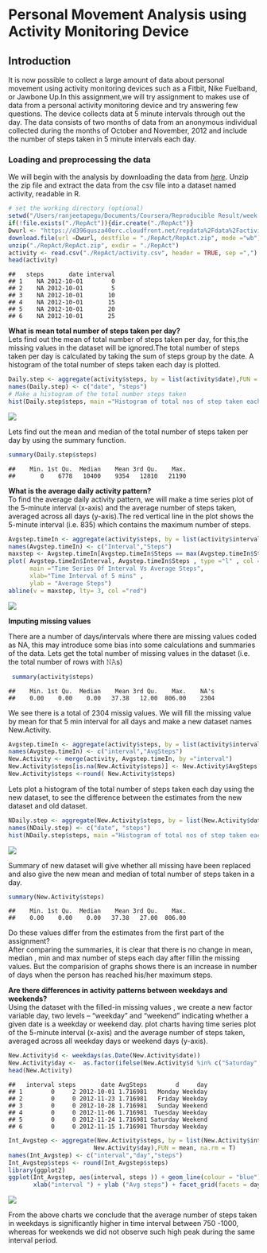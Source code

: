 # Personal Movement Analysis using Activity Monitoring Device

        
## Introduction ##

It is now possible to collect a large amount of data about personal movement using activity monitoring devices such as a Fitbit, Nike Fuelband, or Jawbone Up.In this assignment,we will try assignment to makes use of data from a personal activity monitoring device and try answering few questions. The device collects data at 5 minute intervals through out the day. The data consists of two months of data from an anonymous individual collected during the months of October and November, 2012 and include the number of steps taken in 5 minute intervals each day. 

### Loading and preprocessing the data ###

We will begin with the analysis by downloading the data from  [*here*]("https://d396qusza40orc.cloudfront.net/repdata%2Fdata%2Factivity.zip"). Unzip the zip file and extract the data from the csv file into a dataset named activity, readable in R.

```r
# set the working directory (optional) 
setwd("/Users/ranjeetapegu/Documents/Coursera/Reproducible Result/week 2")
if(!file.exists("./RepAct")){dir.create("./RepAct")}
Dwurl <- "https://d396qusza40orc.cloudfront.net/repdata%2Fdata%2Factivity.zip"
download.file(url =Dwurl, destfile = "./RepAct/RepAct.zip", mode ="wb")
unzip("./RepAct/RepAct.zip", exdir = "./RepAct")
activity <- read.csv("./RepAct/activity.csv", header = TRUE, sep =",")
head(activity)
```

```
##   steps       date interval
## 1    NA 2012-10-01        0
## 2    NA 2012-10-01        5
## 3    NA 2012-10-01       10
## 4    NA 2012-10-01       15
## 5    NA 2012-10-01       20
## 6    NA 2012-10-01       25
```


**What is mean total number of steps taken per day?**  
Lets find out the mean of total number of steps taken per day, for this,the missing values in the dataset will be ignored.The total number of steps taken per day is calculated by taking the sum of steps group by the date. A histogram of the total number of steps taken each day is plotted. 



```r
Daily.step <- aggregate(activity$steps, by = list(activity$date),FUN = sum, na.rm = T)
names(Daily.step) <- c("date", "steps")
# Make a histogram of the total number steps taken
hist(Daily.step$steps, main ="Histogram of total nos of step taken each day",xlab ="Total steps per day", ylab= "Fequency",col = "green")
```

![](PA1_template_files/figure-docx/unnamed-chunk-2-1.png)<!-- -->

Lets find out the mean and median of the total number of steps taken per day by using the summary function.


```r
summary(Daily.step$steps)
```

```
##    Min. 1st Qu.  Median    Mean 3rd Qu.    Max. 
##       0    6778   10400    9354   12810   21190
```

**What is the average daily activity pattern?**  
To find the average daily activity pattern, we will make a time series plot of the 5-minute interval (x-axis) and the average number of steps taken, averaged across all days (y-axis).The red vertical line in the plot shows the 5-minute interval (i.e. 835) which contains the maximum number of steps. 


```r
Avgstep.timeIn <- aggregate(activity$steps, by = list(activity$interval),FUN = mean, na.rm = T)
names(Avgstep.timeIn) <- c("Interval","Steps")
maxstep <- Avgstep.timeIn[Avgstep.timeIn$Steps == max(Avgstep.timeIn$Steps),c(1) ]
plot( Avgstep.timeIn$Interval, Avgstep.timeIn$Steps , type ="l" , col ="blue" , 
      main ="Time Series Of Interval Vs Average Steps",
      xlab="Time Interval of 5 mins" ,
      ylab = "Average Steps")
abline(v = maxstep, lty= 3, col ="red")
```

![](PA1_template_files/figure-docx/unnamed-chunk-4-1.png)<!-- -->


**Imputing missing values**

There are a number of days/intervals where there are missing values coded as NA, this may introduce some bias into some calculations and summaries of the data. Lets get the total number of missing values in the dataset (i.e. the total number of rows with 𝙽𝙰s)

```r
 summary(activity$steps)
```

```
##    Min. 1st Qu.  Median    Mean 3rd Qu.    Max.    NA's 
##    0.00    0.00    0.00   37.38   12.00  806.00    2304
```
We see there is a total of 2304 missig values. We will fill the missing value by mean for that 5 min interval for all days and make a new dataset names New.Activity.


```r
Avgstep.timeIn <- aggregate(activity$steps, by = list(activity$interval), FUN = mean, na.rm = T)
names(Avgstep.timeIn) <- c("interval","AvgSteps")
New.Activity <- merge(activity, Avgstep.timeIn, by ="interval")
New.Activity$steps[is.na(New.Activity$steps)] <- New.Activity$AvgSteps[is.na(New.Activity$steps)]
New.Activity$steps <-round( New.Activity$steps)
```

Lets plot a histogram of the total number of steps taken each day using the new dataset, to see the difference between the estimates from the new dataset and old dataset.


```r
NDaily.step <- aggregate(New.Activity$steps, by = list(New.Activity$date),FUN = sum,  na.rm = T)
names(NDaily.step) <- c("date", "steps")
hist(NDaily.step$steps, main ="Histogram of total nos of step taken each day",xlab ="Total steps per day", ylab= "Number of times",col = "Blue")
```

![](PA1_template_files/figure-docx/unnamed-chunk-7-1.png)<!-- -->


Summary of new dataset will give whether all missing have been replaced and also give the new mean and median of total number of steps taken in a day.


```r
summary(New.Activity$steps)
```

```
##    Min. 1st Qu.  Median    Mean 3rd Qu.    Max. 
##    0.00    0.00    0.00   37.38   27.00  806.00
```
Do these values differ from the estimates from the first part of the assignment?  
After comparing the summaries, it is clear that there is no change in mean, median , min and max number of steps each day after fillin the missing values. But the comparision of graphs shows there is an increase in number of days when the person has reached his/her maximum steps.

**Are there differences in activity patterns between weekdays and weekends?**  
Using the dataset with the filled-in missing values , we create a new factor variable day, two levels – “weekday” and “weekend” indicating whether a given date is a weekday or weekend day. plot charts having time series plot of the 5-minute interval (x-axis) and the average number of steps taken, averaged across all weekday days or weekend days (y-axis). 

```r
New.Activity$d <- weekdays(as.Date(New.Activity$date))
New.Activity$day <-  as.factor(ifelse(New.Activity$d %in% c("Saturday","Sunday"), "Weekend","Weekday") )
head(New.Activity)
```

```
##   interval steps       date AvgSteps        d     day
## 1        0     2 2012-10-01 1.716981   Monday Weekday
## 2        0     0 2012-11-23 1.716981   Friday Weekday
## 3        0     0 2012-10-28 1.716981   Sunday Weekend
## 4        0     0 2012-11-06 1.716981  Tuesday Weekday
## 5        0     0 2012-11-24 1.716981 Saturday Weekend
## 6        0     0 2012-11-15 1.716981 Thursday Weekday
```

```r
Int_Avgstep <- aggregate(New.Activity$steps, by = list(New.Activity$interval,
                        New.Activity$day),FUN = mean, na.rm = T)
names(Int_Avgstep) <- c("interval","day","steps")
Int_Avgstep$steps <- round(Int_Avgstep$steps)
library(ggplot2)
ggplot(Int_Avgstep, aes(interval, steps )) + geom_line(colour = "blue") +
       xlab("interval ") + ylab ("Avg steps") + facet_grid(facets = day ~ .)
```

![](PA1_template_files/figure-docx/unnamed-chunk-9-1.png)<!-- -->


From the above charts we conclude that the average number of steps taken in weekdays is significantly higher in time interval between 750 -1000, whereas for weekends we did not observe such high peak during the same interval period.

